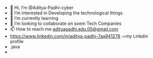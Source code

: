 - 👋 Hi, I’m @Aditya-Padhi-cyber
- 👀 I’m interested in Developing the technological things
- 🌱 I’m currently learning 
- 💞️ I’m looking to collaborate on soem Tech Companies
- 📫 How to reach me adityapadhi.edu.05@gmail.com
- https://www.linkedin.com/in/aditya-padhi-7aa941278 :=my Linkdin profile
- .java
- 

<!---
Aditya-Padhi-cyber/Aditya-Padhi-cyber is a ✨ special ✨ repository because its `README.md` (this file) appears on your GitHub profile.
You can click the Preview link to take a look at your changes.
--->
